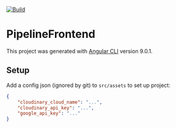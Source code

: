 [![Build](https://github.com/Project-Pipeline/Pipeline-frontend/workflows/Build/badge.svg)](https://github.com/Project-Pipeline/Pipeline-frontend/actions)

# PipelineFrontend

This project was generated with [Angular CLI](https://github.com/angular/angular-cli) version 9.0.1.

## Setup
Add a config json (ignored by git) to `src/assets` to set up project:
```json
{
    "cloudinary_cloud_name": "...",
    "cloudinary_api_key": "...",
    "google_api_key": "..."
}
```
